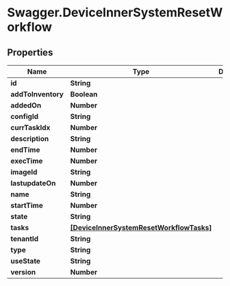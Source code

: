 # Swagger.DeviceInnerSystemResetWorkflow

## Properties
Name | Type | Description | Notes
------------ | ------------- | ------------- | -------------
**id** | **String** |  | [optional] 
**addToInventory** | **Boolean** |  | [optional] 
**addedOn** | **Number** |  | [optional] 
**configId** | **String** |  | [optional] 
**currTaskIdx** | **Number** |  | [optional] 
**description** | **String** |  | [optional] 
**endTime** | **Number** |  | [optional] 
**execTime** | **Number** |  | [optional] 
**imageId** | **String** |  | [optional] 
**lastupdateOn** | **Number** |  | [optional] 
**name** | **String** |  | [optional] 
**startTime** | **Number** |  | [optional] 
**state** | **String** |  | [optional] 
**tasks** | [**[DeviceInnerSystemResetWorkflowTasks]**](DeviceInnerSystemResetWorkflowTasks.md) |  | [optional] 
**tenantId** | **String** |  | [optional] 
**type** | **String** |  | [optional] 
**useState** | **String** |  | [optional] 
**version** | **Number** |  | [optional] 


